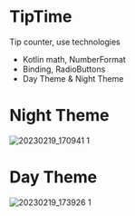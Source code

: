 # TipTime
Tip counter, use technologies
* Kotlin math, NumberFormat
* Binding, RadioButtons
* Day Theme & Night Theme
# Night Theme

![20230219_170941 1](https://user-images.githubusercontent.com/98304653/219946663-b4f362f9-da26-44e7-9896-48599f8acdcc.gif)

# Day Theme

![20230219_173926 1](https://user-images.githubusercontent.com/98304653/219947355-25a58fd4-3b83-4351-b485-9d83414d8a36.gif)
